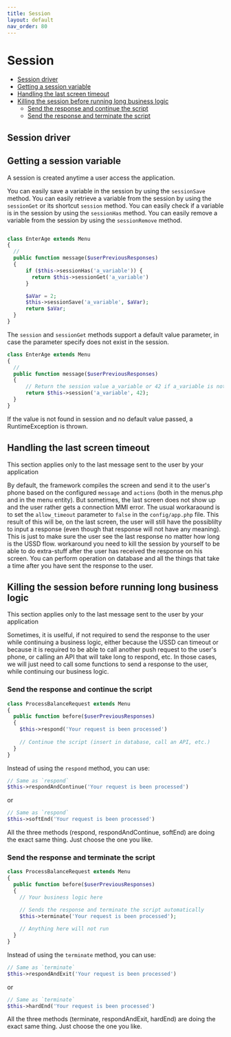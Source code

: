 ```yaml
---
title: Session
layout: default
nav_order: 80
---
```


<h1>Session</h1>

- [Session driver](#session-driver)
- [Getting a session variable](#getting-a-session-variable)
- [Handling the last screen timeout](#handling-the-last-screen-timeout)
- [Killing the session before running long business logic](#killing-the-session-before-running-long-business-logic)
  - [Send the response and continue the script](#send-the-response-and-continue-the-script)
  - [Send the response and terminate the script](#send-the-response-and-terminate-the-script)

## Session driver


## Getting a session variable
A session is created anytime a user access the application.

You can easily save a variable in the session by using the `sessionSave` method.
You can easily retrieve a variable from the session by using the `sessionGet` or its shortcut `session` method.
You can easily check if a variable is in the session by using the `sessionHas` method.
You can easily remove a variable from the session by using the `sessionRemove` method.
```php

class EnterAge extends Menu
{
  //
  public function message($userPreviousResponses)
  {
      if ($this->sessionHas('a_variable')) {
        return $this->sessionGet('a_variable')
      }

      $aVar = 2;
      $this->sessionSave('a_variable', $aVar);
      return $aVar;
  }
}
```

The `session` and `sessionGet` methods support a default value parameter, in case the parameter specify does not exist in the session.
```php
class EnterAge extends Menu
{
  //
  public function message($userPreviousResponses)
  {
      // Return the session value a_variable or 42 if a_variable is not in session
      return $this->session('a_variable', 42);
  }
}
```

<div class="note note-warning">
If the value is not found in session and no default value passed, a RuntimeException is thrown.
</div>

## Handling the last screen timeout
<div class="note note-info">This section applies only to the last message sent to the user by your application</div>

By default, the framework compiles the screen and send it to the user's phone based on the configured `message` and `actions` (both in the menus.php and in the menu entity). But sometimes, the last screen does not show up and the user rather gets a connection MMI error. The usual workaraound is to set the `allow_timeout` parameter to `false` in the `config/app.php` file. This result of this will be, on the last screen, the user will still have the possiblilty to input a response (even though that response will not have any meaning). This is just to make sure the user see the last response no matter how long is the USSD flow. workaround you need to kill the session by yourself to be able to do extra-stuff after the user has received the response on his screen. You can perform operation on database and all the things that take a time after you have sent the response to the user.

## Killing the session before running long business logic
<div class="note note-info">This section applies only to the last message sent to the user by your application</div>

Sometimes, it is uselful, if not required to send the response to the user while continuing a business logic, either because the USSD can timeout or because it is required to be able to call another push request to the user's phone, or calling an API that will take long to respond, etc. In those cases, we will just need to call some functions to send a response to the user, while continuing our business logic.

### Send the response and continue the script
```php
class ProcessBalanceRequest extends Menu
{
  public function before($userPreviousResponses)
  {
    $this->respond('Your request is been processed')
    
    // Continue the script (insert in database, call an API, etc.)
  }
}
```
Instead of using the `respond` method, you can use:
```php
// Same as `respond`
$this->respondAndContinue('Your request is been processed')
```
or
```php
// Same as `respond`
$this->softEnd('Your request is been processed')
```
All the three methods (respond, respondAndContinue, softEnd) are doing the exact same thing. Just choose the one you like.

### Send the response and terminate the script
```php
class ProcessBalanceRequest extends Menu
{
  public function before($userPreviousResponses)
  {
    // Your business logic here

    // Sends the response and terminate the script automatically
    $this->terminate('Your request is been processed'); 
    
    // Anything here will not run
  }
}
```

Instead of using the `terminate` method, you can use:

```php
// Same as `terminate`
$this->respondAndExit('Your request is been processed')
```
or
```php
// Same as `terminate`
$this->hardEnd('Your request is been processed')
```
All the three methods (terminate, respondAndExit, hardEnd) are doing the exact same thing. Just choose the one you like.


